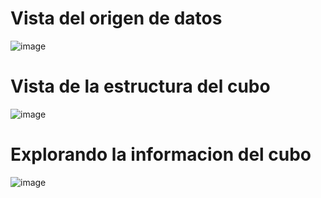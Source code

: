 # Vista del origen de datos

![image](https://github.com/user-attachments/assets/43d62c50-5fb3-4290-8a46-9ae4ac2b6da7)

# Vista de la estructura del cubo

![image](https://github.com/user-attachments/assets/f8b4bc09-d857-4e5f-9976-669d3fea3efc)

# Explorando la informacion del cubo

![image](https://github.com/user-attachments/assets/2eac1d43-04e8-4934-813d-a08d53e36f25)





